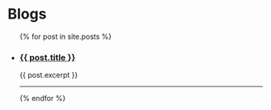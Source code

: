 # Blogs

<ul>
  {% for post in site.posts %}
    <li>
      <h3><a href="{{ post.url }}">{{ post.title }}</a></h3>
      {{ post.excerpt }}
      <hr>
    </li>
  {% endfor %}
</ul>